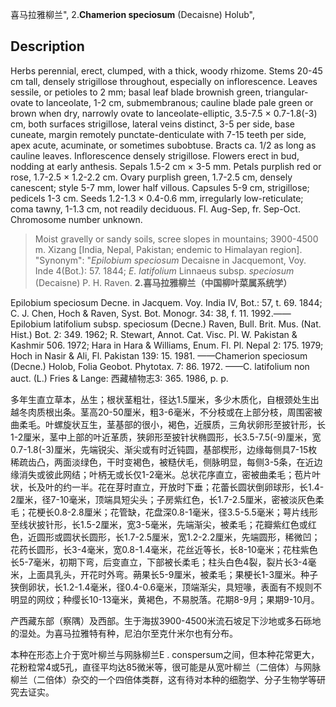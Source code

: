 喜马拉雅柳兰",
2.**Chamerion speciosum** (Decaisne) Holub",

## Description
Herbs perennial, erect, clumped, with a thick, woody rhizome. Stems 20-45 cm tall, densely strigillose throughout, especially on inflorescence. Leaves sessile, or petioles to 2 mm; basal leaf blade brownish green, triangular-ovate to lanceolate, 1-2 cm, submembranous; cauline blade pale green or brown when dry, narrowly ovate to lanceolate-elliptic, 3.5-7.5 × 0.7-1.8(-3) cm, both surfaces strigillose, lateral veins distinct, 3-5 per side, base cuneate, margin remotely punctate-denticulate with 7-15 teeth per side, apex acute, acuminate, or sometimes subobtuse. Bracts ca. 1/2 as long as cauline leaves. Inflorescence densely strigillose. Flowers erect in bud, nodding at early anthesis. Sepals 1.5-2 cm × 3-5 mm. Petals purplish red or rose, 1.7-2.5 × 1.2-2.2 cm. Ovary purplish green, 1.7-2.5 cm, densely canescent; style 5-7 mm, lower half villous. Capsules 5-9 cm, strigillose; pedicels 1-3 cm. Seeds 1.2-1.3 × 0.4-0.6 mm, irregularly low-reticulate; coma tawny, 1-1.3 cm, not readily deciduous. Fl. Aug-Sep, fr. Sep-Oct. Chromosome number unknown.

> Moist gravelly or sandy soils, scree slopes in mountains; 3900-4500 m. Xizang [India, Nepal, Pakistan; endemic to Himalayan region].
  "Synonym": "*Epilobium speciosum* Decaisne in Jacquemont, Voy. Inde 4(Bot.): 57. 1844; *E. latifolium* Linnaeus subsp. *speciosum* (Decaisne) P. H. Raven.
**2.喜马拉雅柳兰（中国柳叶菜属系统学）**

Epilobium speciosum Decne. in Jacquem. Voy. India IV, Bot.: 57, t. 69. 1844; C. J. Chen, Hoch & Raven, Syst. Bot. Monogr. 34: 38, f. 11. 1992.——Epilobium latifolium subsp. speciosum (Decne.) Raven, Bull. Brit. Mus. (Nat. Hist.) Bot. 2: 349. 1962; R. Stewart, Annot. Cat. Visc. Pl. W. Pakistan & Kashmir 506. 1972; Hara in Hara & Williams, Enum. Fl. Pl. Nepal 2: 175. 1979; Hoch in Nasir & Ali, Fl. Pakistan 139: 15. 1981. ——Chamerion speciosum (Decne.) Holob, Folia Geobot. Phytotax. 7: 86. 1972. ——C. latifolium non auct. (L.) Fries & Lange: 西藏植物志3: 365. 1986, p. p.

多年生直立草本，丛生；根状茎粗壮，径达1.5厘米，多少木质化，自根颈处生出越冬肉质根出条。茎高20-50厘米，粗3-6毫米，不分枝或在上部分枝，周围密被曲柔毛。叶螺旋状互生，茎基部的很小，褐色，近膜质，三角状卵形至披针形，长1-2厘米，茎中上部的叶近革质，狭卵形至披针状椭圆形，长3.5-7.5(-9)厘米，宽0.7-1.8(-3)厘米，先端锐尖、渐尖或有时近钝圆，基部楔形，边缘每侧具7-15枚稀疏齿凸，两面淡绿色，干时变褐色，被糙伏毛，侧脉明显，每侧3-5条，在近边缘消失或彼此网结；叶柄无或长仅1-2毫米。总状花序直立，密被曲柔毛；苞片叶状，长及叶的约一半。花在芽时直立，开放时下垂；花蕾长圆状倒卵球形，长1.4-2厘米，径7-10毫米，顶端具短尖头；子房紫红色，长1.7-2.5厘米，密被淡灰色柔毛；花梗长0.8-2.8厘米；花管缺，花盘深0.8-1毫米，径3.5-5.5毫米；萼片线形至线状披针形，长1.5-2厘米，宽3-5毫米，先端渐尖，被柔毛；花瓣紫红色或红色，近圆形或圆状长圆形，长1.7-2.5厘米，宽1.2-2.2厘米，先端圆形，稀微凹；花药长圆形，长3-4毫米，宽0.8-1.4毫米，花丝近等长，长8-10毫米；花柱紫色长5-7毫米，初期下弯，后变直立，下部被长柔毛；柱头白色4裂，裂片长3-4毫米，上面具乳头，开花时外弯。蒴果长5-9厘米，被柔毛；果梗长1-3厘米。种子狭倒卵状，长1.2-1.4毫米，径0.4-0.6毫米，顶端渐尖，具短喙，表面有不规则不明显的网纹；种缨长10-13毫米，黄褐色，不易脱落。花期8-9月；果期9-10月。

产西藏东部（察隅）及西部。生于海拔3900-4500米流石坡足下沙地或多石砾地的湿处。为喜马拉雅特有种，尼泊尔至克什米尔也有分布。

本种在形态上介于宽叶柳兰与网脉柳兰E . conspersum之间，但本种花常更大，花粉粒常4或5孔，直径平均达85微米等，很可能是从宽叶柳兰（二倍体）与网脉柳兰（二倍体）杂交的一个四倍体类群，这有待对本种的细胞学、分子生物学等研究去证实。
